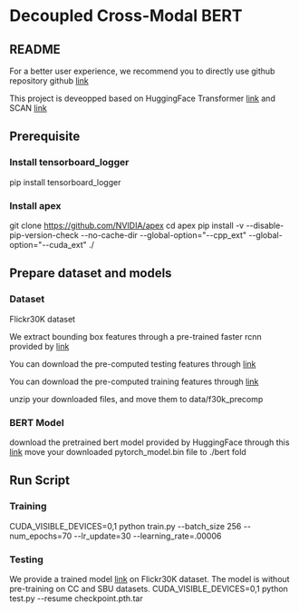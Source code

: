 # Decoupled Cross-Modal BERT

## README
For a better user experience, we recommend you to directly use github repository
github [link](https://github.com/dcb_submission/decoupled_cross_modal_bert)

This project is deveopped based on HuggingFace Transformer [link](https://github.com/huggingface/transformers) and SCAN [link](https://github.com/kuanghuei/SCAN)

## Prerequisite

### Install tensorboard_logger
pip install tensorboard_logger

### Install apex
git clone https://github.com/NVIDIA/apex
cd apex
pip install -v --disable-pip-version-check --no-cache-dir --global-option="--cpp_ext" --global-option="--cuda_ext" ./

## Prepare dataset and models

### Dataset
Flickr30K dataset

We extract bounding box features through a pre-trained faster rcnn provided by [link](https://github.com/peteanderson80/bottom-up-attention)

You can download the pre-computed testing features through [link](https://www.dropbox.com/s/bkgzftnavcub1hs/flickr30k_test_frcnnnew.tar.gz?dl=0) 

You can download the pre-computed training features through [link](https://www.dropbox.com/s/ujrwh675occxfzl/flickr30k_train_frcnnnew.tar.gz?dl=0)

unzip your downloaded files, and move them to data/f30k_precomp

### BERT Model
download the pretrained bert model provided by HuggingFace through this [link](https://www.dropbox.com/s/a20ufjz3145g80z/pytorch_model.bin?dl=0)
move your downloaded pytorch_model.bin file to ./bert fold

## Run Script
### Training
CUDA_VISIBLE_DEVICES=0,1 python train.py --batch_size 256 --num_epochs=70 --lr_update=30 --learning_rate=.00006
### Testing
We provide a trained model [link]() on Flickr30K dataset. The model is without pre-training on CC and SBU datasets.
CUDA_VISIBLE_DEVICES=0,1 python test.py --resume checkpoint.pth.tar 


